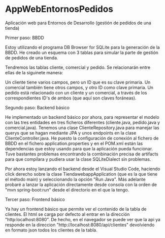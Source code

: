 # AppWebEntornosPedidos
Aplicación web para Entornos de Desarrollo (gestión de pedidos de una tienda)

Primer paso: BBDD

Estoy utilizando el programa DB Browser for SQLite para la generación de la BBDD. He creado un esquema con 3 tablas para simular la parte de gestión de pedidos de una tienda.

Tendremos las tablas cliente, comercial y pedido. Se relacionarán entre ellas de la siguinete manera:

Un cliente tiene varios campos, pero un ID que es su clave primaria. Un comercial también tiene otros campos, y otro ID como clave primaria. 
Un pedido está relacionado con un cliente y un comercial, a través de los correspondientes ID's de ambos (que aquí son claves foráneas).

Segundo paso: Backend básico

He implementado un backend básico por ahora, para representar el modelo con las tres entidades en tres ficheros diferentes (cliente.java, 
pedido.java y comercial.java). Tenemos una clase ClienteRepository.java para manejar las querys que se hagan mediante JPA y unos endpoints en 
la clase ClienteController.java. He puesto la configuración de conexión al fichero de BBDD en el fichero application.properties y en el POM.xml 
están las dependencias que estoy usando para que la aplicación pueda funcionar. Tuve bastantes problemas encontrando la combinación precisa de artifacts para que compilara y pudiera usar la clase SQLiteDialect sin problemas.

Por ahora estoy lanzando el backend desde el Visual Studio Code, haciendo click derecho sobre la clase TiendawebappApplication (que es la que tiene el método main) y seleccionando la opción "Run Java". Más adelante probaré a lanzar la aplicación directamente desde consola con la orden de "mvn spring-boot:run" desde el directorio en el que la tengo.

Tercer paso: Frontend básico

Ya hay un frontend básico que permite ver el contenido de la tabla de clientes. El html se carga por defecto al entrar en la dirección "http:localhost:8080". De hecho, en el navegador se puede ver que la api ya responde en la direccion "http://localhost:8080/api/clientes" devolviendo en formato json todos los clientes de la tabla.
